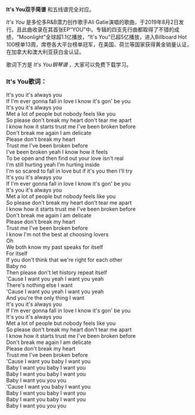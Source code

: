 

**It's You双手简谱** 和五线谱完全对应。

_It's You_ 是多伦多R&B潜力创作歌手Ali
Gatie演唱的歌曲，于2019年8月2日发行。且此曲收录在其首张EP“YOU”中。专辑的四支先行曲都取得了不错的成绩，“Moonlight”全球超1.1亿播放，“It's
You”已超5亿播放，进入Billboard Hot
100榜单13周，席卷各大平台榜单冠军，在美国、荷兰等国家获得黄金销量认证，在加拿大和澳大利亚获白金认证。

歌词下方是 _It's You钢琴谱_ ，大家可以免费下载学习。

### It's You歌词：

It's you it's always you  
If I'm ever gonna fall in love I know it's gon' be you  
It's you it's always you  
Met a lot of people but nobody feels like you  
So please don't break my heart don't tear me apart  
I know how it starts trust me I've been broken before  
Don't break me again I am delicate  
Please don't break my heart  
Trust me I've been broken before  
I've been broken yeah I know how it feels  
To be open and then find out your love isn't real  
I'm still hurting yeah I'm hurting inside  
I'm so scared to fall in love but if it's you then I'll try  
It's you it's always you  
If I'm ever gonna fall in love I know it's gon' be you  
It's you it's always you  
Met a lot of people but nobody feels like you  
So please don't break my heart don't tear me apart  
I know how it starts trust me I've been broken before  
Don't break me again I am delicate  
Please don't break my heart  
Trust me I've been broken before  
I know I'm not the best at choosing lovers  
Oh  
We both know my past speaks for itself  
For itself  
If you don't think that we're right for each other  
Baby no  
Then please don't let history repeat itself  
'Cause I want you yeah I want you yeah  
There's nothing else I want  
'Cause I want you yeah I want you yeah  
And you're the only thing I want  
It's you it's always you  
If I'm ever gonna fall in love I know it's gon' be you  
It's you it's always you  
Met a lot of people but nobody feels like you  
So please don't break my heart don't tear me apart  
I know how it starts trust me I've been broken before  
Don't break me again I am delicate  
Please don't break my heart  
Trust me I've been broken before  
'Cause I want you baby I want you  
Baby I want you baby I want you  
Baby I want you baby I want you  
Baby I want you you you  
'Cause I want you baby I want you  
Baby I want you baby I want you  
Baby I want you baby I want you  
Baby I want you you you

